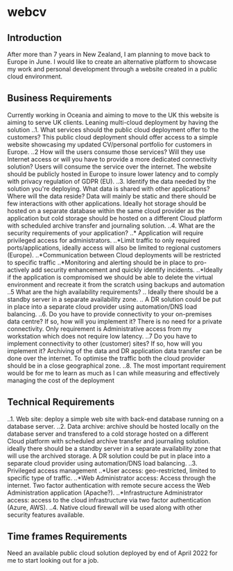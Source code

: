 # webcv

## Introduction
After more than 7 years in New Zealand, I am planning to move back to Europe in June. I would like to create an alternative platform to showcase my work and personal development through a website created in a public cloud environment. 


## Business Requirements
Currently working in Oceania and aiming to move to the UK this website is aiming to serve UK clients.
Leaning multi-cloud deployment by having the solution
..1. What services should the public cloud deployment offer to the customers?
This public cloud deployment should offer access to a simple website showcasing my updated CV/personal portfolio for customers in Europe.
..2 How will the users consume those services? Will they use Internet access or will you have to provide a more dedicated connectivity solution?
Users will consume the service over the internet. The website should be publicly hosted in Europe to insure lower latency and to comply with privacy regulation of GDPR (EU).
..3. Identify the data needed by the solution you're deploying. What data is shared with other applications? Where will the data reside?
Data will mainly be static and there should be few interactions with other applications. Ideally hot storage should be hosted on a separate database within the same cloud provider as the application but cold storage should be hosted on a different Cloud platform with scheduled archive transfer and journaling solution.
..4. What are the security requirements of your application?
..* Application will require privileged access for administrators.
..*Limit traffic to only required ports/applications, ideally access will also be limited to regional customers (Europe).
..*Communication between Cloud deployments will be restricted to specific traffic
..*Monitoring and alerting should be in place to pro-actively add security enhancement and quickly identify incidents.
..*Ideally if the application is compromised we should be able to delete the virtual environment and recreate it from the scratch using backups and automation
..5 What are the high availability requirements?
.. Ideally there should be a standby server in a separate availability zone. 
.. A DR solution could be put in place into a separate cloud provider using automation/DNS load balancing.
..6. Do you have to provide connectivity to your on-premises data centre? If so, how will you implement it?
There is no need for a private connectivity. Only requirement is Administrative access from my workstation which does not require low latency.
..7 Do you have to implement connectivity to other (customer) sites? If so, how will you implement it?
Archiving of the data and DR application data transfer can be done over the internet. To optimise the traffic both the cloud provider should be in a close geographical zone.
..8. The most important requirement would be for me to learn as much as I can while measuring and effectively managing the cost of the deployment



## Technical Requirements
..1. Web site: deploy a simple web site with back-end database running on a database server.
..2. Data archive: archive should be hosted locally on the database server and transfered to a cold storage hosted on a different Cloud platform with scheduled archive transfer and journaling solution. ideally there should be a standby server in a separate availability zone that will use the archived storage. A DR solution could be put in place into a separate cloud provider using automation/DNS load balancing.
..3. Privileged access management
..*User access: geo-restricted, limited to specific type of traffic.
..*Web Administrator access: Access through the internet. Two factor authentication with remote secure access the Web Administration application (Apache?).
..*Infrastructure Administrator access: access to the cloud infrastructure via two factor authentication (Azure, AWS).
..4. Native cloud firewall will be used along with other security features available.

## Time frames Requirements
Need an available public cloud solution deployed by end of April 2022 for me to start looking out for a job.